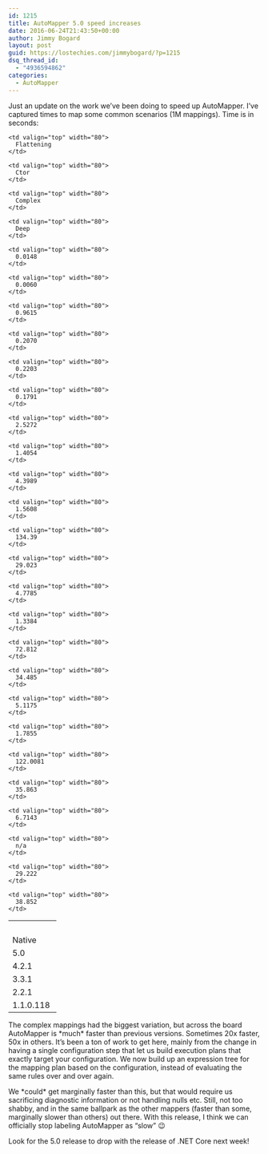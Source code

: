 ```yaml
---
id: 1215
title: AutoMapper 5.0 speed increases
date: 2016-06-24T21:43:50+00:00
author: Jimmy Bogard
layout: post
guid: https://lostechies.com/jimmybogard/?p=1215
dsq_thread_id:
  - "4936594862"
categories:
  - AutoMapper
---
```

Just an update on the work we’ve been doing to speed up AutoMapper. I’ve captured times to map some common scenarios (1M mappings). Time is in seconds:

<table cellspacing="0" cellpadding="2" width="400" border="0">
  <tr>
    <td valign="top" width="80">
      &nbsp;
    </td>
    
    <td valign="top" width="80">
      Flattening
    </td>
    
    <td valign="top" width="80">
      Ctor
    </td>
    
    <td valign="top" width="80">
      Complex
    </td>
    
    <td valign="top" width="80">
      Deep
    </td>
  </tr>
  
  <tr>
    <td valign="top" width="80">
      Native
    </td>
    
    <td valign="top" width="80">
      0.0148
    </td>
    
    <td valign="top" width="80">
      0.0060
    </td>
    
    <td valign="top" width="80">
      0.9615
    </td>
    
    <td valign="top" width="80">
      0.2070
    </td>
  </tr>
  
  <tr>
    <td valign="top" width="80">
      5.0
    </td>
    
    <td valign="top" width="80">
      0.2203
    </td>
    
    <td valign="top" width="80">
      0.1791
    </td>
    
    <td valign="top" width="80">
      2.5272
    </td>
    
    <td valign="top" width="80">
      1.4054
    </td>
  </tr>
  
  <tr>
    <td valign="top" width="80">
      4.2.1
    </td>
    
    <td valign="top" width="80">
      4.3989
    </td>
    
    <td valign="top" width="80">
      1.5608
    </td>
    
    <td valign="top" width="80">
      134.39
    </td>
    
    <td valign="top" width="80">
      29.023
    </td>
  </tr>
  
  <tr>
    <td valign="top" width="80">
      3.3.1
    </td>
    
    <td valign="top" width="80">
      4.7785
    </td>
    
    <td valign="top" width="80">
      1.3384
    </td>
    
    <td valign="top" width="80">
      72.812
    </td>
    
    <td valign="top" width="80">
      34.485
    </td>
  </tr>
  
  <tr>
    <td valign="top" width="80">
      2.2.1
    </td>
    
    <td valign="top" width="80">
      5.1175
    </td>
    
    <td valign="top" width="80">
      1.7855
    </td>
    
    <td valign="top" width="80">
      122.0081
    </td>
    
    <td valign="top" width="80">
      35.863
    </td>
  </tr>
  
  <tr>
    <td valign="top" width="80">
      1.1.0.118
    </td>
    
    <td valign="top" width="80">
      6.7143
    </td>
    
    <td valign="top" width="80">
      n/a
    </td>
    
    <td valign="top" width="80">
      29.222
    </td>
    
    <td valign="top" width="80">
      38.852
    </td>
  </tr>
</table>

The complex mappings had the biggest variation, but across the board AutoMapper is \*much\* faster than previous versions. Sometimes 20x faster, 50x in others. It’s been a ton of work to get here, mainly from the change in having a single configuration step that let us build execution plans that exactly target your configuration. We now build up an expression tree for the mapping plan based on the configuration, instead of evaluating the same rules over and over again.

We \*could\* get marginally faster than this, but that would require us sacrificing diagnostic information or not handling nulls etc. Still, not too shabby, and in the same ballpark as the other mappers (faster than some, marginally slower than others) out there. With this release, I think we can officially stop labeling AutoMapper as “slow” 😉

Look for the 5.0 release to drop with the release of .NET Core next week!